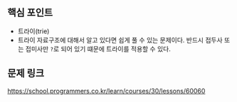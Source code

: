 ## 핵심 포인트

- 트라이(trie)
- 트라이 자료구조에 대해서 알고 있다면 쉽게 풀 수 있는 문제이다. 반드시 접두사 또는 접미사만 `?`로 되어 있기 떄문에 트라이를 적용할 수 있다.

## 문제 링크

https://school.programmers.co.kr/learn/courses/30/lessons/60060

